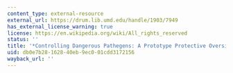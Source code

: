 ```yaml
---
content_type: external-resource
external_url: https://drum.lib.umd.edu/handle/1903/7949
has_external_license_warning: true
license: https://en.wikipedia.org/wiki/All_rights_reserved
status: ''
title: '*Controlling Dangerous Pathegens: A Prototype Protective Oversight System.*'
uid: db0e7b28-1628-40eb-9ec0-01cdd3172156
wayback_url: ''
---
```


